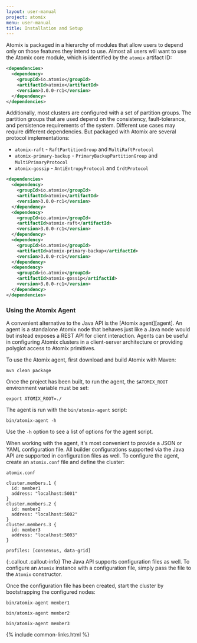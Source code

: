 ```yaml
---
layout: user-manual
project: atomix
menu: user-manual
title: Installation and Setup
---
```


Atomix is packaged in a hierarchy of modules that allow users to depend only on those features they intend to use. Almost all users will want to use the Atomix core module, which is identified by the `atomix` artifact ID:

```xml
<dependencies>
  <dependency>
    <groupId>io.atomix</groupId>
    <artifactId>atomix</artifactId>
    <version>3.0.0-rc1</version>
  </dependency>
</dependencies>
```

Additionally, most clusters are configured with a set of partition groups. The partition groups that are used depend on the consistency, fault-tolerance, and persistence requirements of the system. Different use cases may require different dependencies. But packaged with Atomix are several protocol implementations:
* `atomix-raft` - `RaftPartitionGroup` and `MultiRaftProtocol`
* `atomix-primary-backup` - `PrimaryBackupPartitionGroup` and `MultiPrimaryProtocol`
* `atomix-gossip` - `AntiEntropyProtocol` and `CrdtProtocol`

```xml
<dependencies>
  <dependency>
    <groupId>io.atomix</groupId>
    <artifactId>atomix</artifactId>
    <version>3.0.0-rc1</version>
  </dependency>
  <dependency>
    <groupId>io.atomix</groupId>
    <artifactId>atomix-raft</artifactId>
    <version>3.0.0-rc1</version>
  </dependency>
  <dependency>
    <groupId>io.atomix</groupId>
    <artifactId>atomix-primary-backup</artifactId>
    <version>3.0.0-rc1</version>
  </dependency>
  <dependency>
    <groupId>io.atomix</groupId>
    <artifactId>atomix-gossip</artifactId>
    <version>3.0.0-rc1</version>
  </dependency>
</dependencies>
```

### Using the Atomix Agent

A convenient alternative to the Java API is the [Atomix agent][agent]. An agent is a standalone Atomix node that behaves just like a Java node would but instead exposes a REST API for client interaction. Agents can be useful in configuring Atomix clusters in a client-server architecture or providing polyglot access to Atomix primitives.

To use the Atomix agent, first download and build Atomix with Maven:

```
mvn clean package
```

Once the project has been built, to run the agent, the `$ATOMIX_ROOT` environment variable must be set:

```
export ATOMIX_ROOT=./
```

The agent is run with the `bin/atomix-agent` script:

```
bin/atomix-agent -h
```

Use the `-h` option to see a list of options for the agent script.

When working with the agent, it's most convenient to provide a JSON or YAML configuration file. All builder configurations supported via the Java API are supported in configuration files as well. To configure the agent, create an `atomix.conf` file and define the cluster:

`atomix.conf`

```
cluster.members.1 {
  id: member1
  address: "localhost:5001"
}
cluster.members.2 {
  id: member2
  address: "localhost:5002"
}
cluster.members.3 {
  id: member3
  address: "localhost:5003"
}

profiles: [consensus, data-grid]
```

{:.callout .callout-info}
The Java API supports configuration files as well. To configure an `Atomix` instance with a configuration file, simply pass the file to the `Atomix` constructor.

Once the configuration file has been created, start the cluster by bootstrapping the configured nodes:

```
bin/atomix-agent member1
```

```
bin/atomix-agent member2
```

```
bin/atomix-agent member3
```

{% include common-links.html %}
